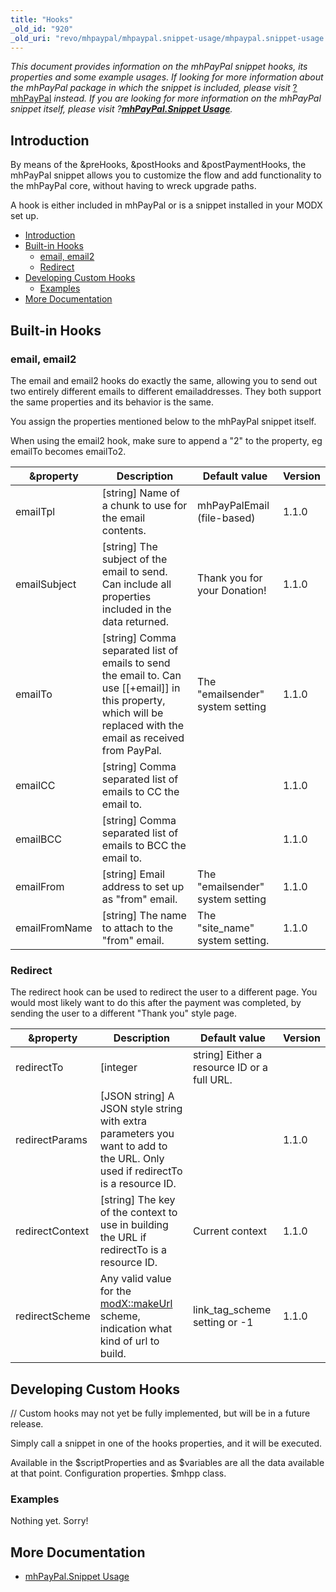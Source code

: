 ```yaml
---
title: "Hooks"
_old_id: "920"
_old_uri: "revo/mhpaypal/mhpaypal.snippet-usage/mhpaypal.snippet-usage.hooks"
---
```


_This document provides information on the mhPayPal snippet hooks, its properties and some example usages. If looking for more information about the mhPayPal package in which the snippet is included, please visit_ [?mhPayPal](/extras/revo/mhpaypal "mhPayPal") _instead. If you are looking for more information on the mhPayPal snippet itself, please visit ?__[mhPayPal.Snippet Usage](/extras/revo/mhpaypal/mhpaypal.snippet-usage "mhPayPal.Snippet Usage")__._

## Introduction

By means of the &preHooks, &postHooks and &postPaymentHooks, the mhPayPal snippet allows you to customize the flow and add functionality to the mhPayPal core, without having to wreck upgrade paths.

A hook is either included in mhPayPal or is a snippet installed in your MODX set up.

- [Introduction](#mhPayPal.SnippetUsage.Hooks-Introduction)
- [Built-in Hooks](#mhPayPal.SnippetUsage.Hooks-BuiltinHooks)
  - [email, email2](#mhPayPal.SnippetUsage.Hooks-email%2Cemail2)
  - [Redirect](#mhPayPal.SnippetUsage.Hooks-Redirect)
- [Developing Custom Hooks](#mhPayPal.SnippetUsage.Hooks-DevelopingCustomHooks)
  - [Examples](#mhPayPal.SnippetUsage.Hooks-Examples)
- [More Documentation](#mhPayPal.SnippetUsage.Hooks-MoreDocumentation)



## Built-in Hooks

### email, email2

The email and email2 hooks do exactly the same, allowing you to send out two entirely different emails to different emailaddresses. They both support the same properties and its behavior is the same.

You assign the properties mentioned below to the mhPayPal snippet itself.

When using the email2 hook, make sure to append a "2" to the property, eg emailTo becomes emailTo2.

| &property | Description | Default value | Version |
|-----------|-------------|---------------|---------|
| emailTpl | \[string\] Name of a chunk to use for the email contents. | mhPayPalEmail (file-based) | 1.1.0 |
| emailSubject | \[string\] The subject of the email to send. Can include all properties included in the data returned. | Thank you for your Donation! | 1.1.0 |
| emailTo | \[string\] Comma separated list of emails to send the email to. Can use \[\[+email\]\] in this property, which will be replaced with the email as received from PayPal. | The "emailsender" system setting | 1.1.0 |
| emailCC | \[string\] Comma separated list of emails to CC the email to. |  | 1.1.0 |
| emailBCC | \[string\] Comma separated list of emails to BCC the email to. |  | 1.1.0 |
| emailFrom | \[string\] Email address to set up as "from" email. | The "emailsender" system setting | 1.1.0 |
| emailFromName | \[string\] The name to attach to the "from" email. | The "site\_name" system setting. | 1.1.0 |

### Redirect

The redirect hook can be used to redirect the user to a different page. You would most likely want to do this after the payment was completed, by sending the user to a different "Thank you" style page.

| &property | Description | Default value | Version |
|-----------|-------------|---------------|---------|
| redirectTo | \[integer|string\] Either a resource ID or a full URL. |  | 1.1.0 |
| redirectParams | \[JSON string\] A JSON style string with extra parameters you want to add to the URL. Only used if redirectTo is a resource ID. |  | 1.1.0 |
| redirectContext | \[string\] The key of the context to use in building the URL if redirectTo is a resource ID. | Current context | 1.1.0 |
| redirectScheme | Any valid value for the [modX::makeUrl](developing-in-modx/other-development-resources/class-reference/modx/modx.makeurl "modX.makeUrl") scheme, indication what kind of url to build. | link\_tag\_scheme setting or -1 | 1.1.0 |

## Developing Custom Hooks

// Custom hooks may not yet be fully implemented, but will be in a future release.

Simply call a snippet in one of the hooks properties, and it will be executed.

Available in the $scriptProperties and as $variables are all the data available at that point. Configuration properties. $mhpp class.

### Examples

Nothing yet. Sorry!

## More Documentation

- [mhPayPal.Snippet Usage](/extras/revo/mhpaypal/mhpaypal.snippet-usage "mhPayPal.Snippet Usage")